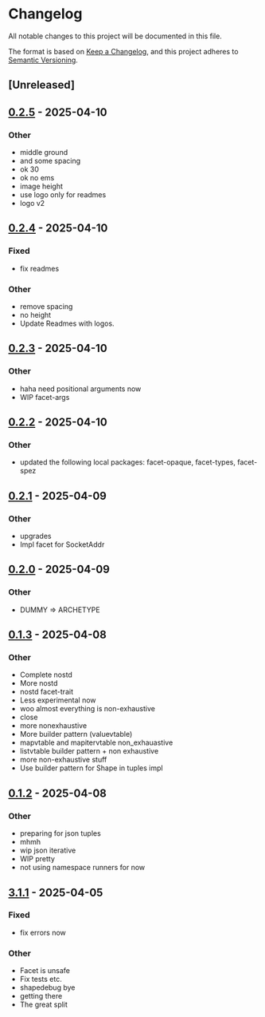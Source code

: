 # Changelog

All notable changes to this project will be documented in this file.

The format is based on [Keep a Changelog](https://keepachangelog.com/en/1.0.0/),
and this project adheres to [Semantic Versioning](https://semver.org/spec/v2.0.0.html).

## [Unreleased]

## [0.2.5](https://github.com/facet-rs/facet/compare/facet-trait-v0.2.4...facet-trait-v0.2.5) - 2025-04-10

### Other

- middle ground
- and some spacing
- ok 30
- ok no ems
- image height
- use logo only for readmes
- logo v2

## [0.2.4](https://github.com/facet-rs/facet/compare/facet-trait-v0.2.3...facet-trait-v0.2.4) - 2025-04-10

### Fixed

- fix readmes

### Other

- remove spacing
- no height
- Update Readmes with logos.

## [0.2.3](https://github.com/facet-rs/facet/compare/facet-trait-v0.2.2...facet-trait-v0.2.3) - 2025-04-10

### Other

- haha need positional arguments now
- WIP facet-args

## [0.2.2](https://github.com/facet-rs/facet/compare/facet-trait-v0.2.1...facet-trait-v0.2.2) - 2025-04-10

### Other

- updated the following local packages: facet-opaque, facet-types, facet-spez

## [0.2.1](https://github.com/facet-rs/facet/compare/facet-trait-v0.2.0...facet-trait-v0.2.1) - 2025-04-09

### Other

- upgrades
- Impl facet for SocketAddr

## [0.2.0](https://github.com/facet-rs/facet/compare/facet-trait-v0.1.3...facet-trait-v0.2.0) - 2025-04-09

### Other

- DUMMY => ARCHETYPE

## [0.1.3](https://github.com/facet-rs/facet/compare/facet-trait-v0.1.2...facet-trait-v0.1.3) - 2025-04-08

### Other

- Complete nostd
- More nostd
- nostd facet-trait
- Less experimental now
- woo almost everything is non-exhaustive
- close
- more nonexhaustive
- More builder pattern (valuevtable)
- mapvtable and mapitervtable non_exhauastive
- listvtable builder pattern + non exhaustive
- more non-exhaustive stuff
- Use builder pattern for Shape in tuples impl

## [0.1.2](https://github.com/facet-rs/facet/compare/facet-trait-v0.1.1...facet-trait-v0.1.2) - 2025-04-08

### Other

- preparing for json tuples
- mhmh
- wip json iterative
- WIP pretty
- not using namespace runners for now

## [3.1.1](https://github.com/facet-rs/facet/compare/facet-trait-v3.1.0...facet-trait-v3.1.1) - 2025-04-05

### Fixed

- fix errors now

### Other

- Facet is unsafe
- Fix tests etc.
- shapedebug bye
- getting there
- The great split
